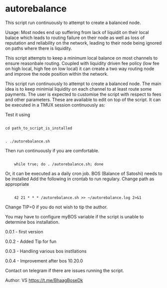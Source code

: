 # autorebalance
	
This script run continuously to attempt to create a balanced node.


Usage:
Most nodes end up suffering from lack of liquidit on their local balace which leads to routing failure on their node as well as loss of reputation and reliability on the network, leading to their node being ignored on paths where there is liquidity.

This script attempts to keep a minimum local balance on most channels to ensure reasonbale routing. Coupled with liquidity driven fee policy (low fee on high local, high fee on low local) it can create a two way routing node and improve the node position within the network.

This script run continuously to attempt to create a balanced node. The main idea is to keep minimial liquidity on each channel to at least route some payments. The user is expected to customise the script with respect to fees and other parameters. These are available to edit on top of the script.  It can be executed in a TMUX session continuously as:


Test it using

<code>
cd path_to_script_is_installed
	
. ./autorebalance.sh 
</code>

Then run continuously if you are comfortable.
	
<code>
	while true; do . <path_to_script>/autorebalance.sh; done
</code>
  
  
Or, it can be executed as a daily cron job. BOS (Balance of Satoshi) needs to be installed Add the following in crontab to run regulary. Change path as appropriate

<code>
	42 21 * * * <path_to_script>/autorebalance.sh >> ~/autorebalance.log 2>&1
</code>

Change TIP=0 if you do not wish to tip the author.

You may have to configure myBOS variable if the script is unable to determine bos installation.
	
0.0.1 - first version
	
0.0.2 - Added Tip for fun

0.0.3 - Handling various bos instllations

0.0.4 - Improvement after bos 10.20.0

Contact on telegram if there are issues running the script.
	
Author:  VS https://t.me/BhaagBoseDk 
